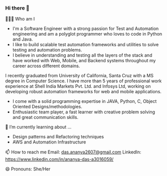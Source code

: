 ### Hi there 👋

👨🏻‍💻 Who am I

* I'm a Software Engineer with a strong passion for Test and Automation engineering and am a polyglot programmer who loves to code in Python and Java.
* I like to build scalable test automation frameworks and utilities to solve testing and automation problems.
* I believe in understanding and testing all the layers of the stack and have worked with Web, Mobile, and Backend systems throughout my career across different domains.

I recently graduated from University of California, Santa Cruz with a MS degree in Computer Science. I have more than 5 years of professional work experience at Shell India Markets Pvt. Ltd. and Infosys Ltd, working on developing robust automation frameworks for web and mobile applications.

* I come with a solid programming expertise in JAVA, Python, C, Object Oriented Designs/methodologies. 
* Enthusiastic team player, a fast learner with creative problem solving and great communication skills.

🌱 I’m currently learning about ...

* Design patterns and Refactoring techniques
* AWS and Automation Infrastructure

📫 How to reach me
Email: das.ananya2607@gmail.com
LinkedIn: https://www.linkedin.com/in/ananya-das-a3016059/

😄 Pronouns:
She/Her



<!--
**ananyadas2607/ananyadas2607** is a ✨ _special_ ✨ repository because its `README.md` (this file) appears on your GitHub profile.

Here are some ideas to get you started:

- 🔭 I’m currently working on ...
- 🌱 I’m currently learning ...
- 👯 I’m looking to collaborate on ...
- 🤔 I’m looking for help with ...
- 💬 Ask me about ...
- 📫 How to reach me: ...
- 😄 Pronouns: ...
- ⚡ Fun fact: ...
-->
